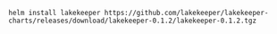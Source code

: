 `helm install lakekeeper https://github.com/lakekeeper/lakekeeper-charts/releases/download/lakekeeper-0.1.2/lakekeeper-0.1.2.tgz`
